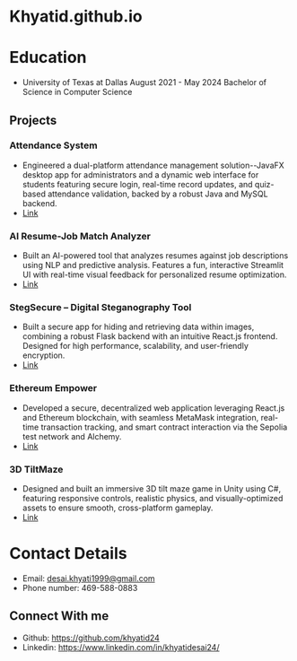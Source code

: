 # Khyatid.github.io

# Education
- University of Texas at Dallas    August 2021 - May 2024
  Bachelor of Science in Computer Science

## Projects
### Attendance System
- Engineered a dual-platform attendance management solution--JavaFX desktop app for administrators and a dynamic web interface for students featuring secure login, real-time record updates, and quiz-based attendance validation, backed by a robust Java and MySQL backend.
- [Link](https://github.com/LucaDonadello/AttendanceSystemUTD.git)

### AI Resume-Job Match Analyzer
- Built an AI-powered tool that analyzes resumes against job descriptions using NLP and predictive analysis. Features a fun, interactive Streamlit UI with real-time visual feedback for personalized resume optimization.
- [Link](https://github.com/khyatid24/-AI-Resume-Job-Match-Analyzer.git)

### StegSecure – Digital Steganography Tool 
- Built a secure app for hiding and retrieving data within images, combining a robust Flask backend with an intuitive React.js frontend. Designed for high performance, scalability, and user-friendly encryption.
- [Link](https://github.com/Anubhav12pal/SeniorProjectSteganography.git)

### Ethereum Empower
- Developed a secure, decentralized web application leveraging React.js and Ethereum blockchain, with seamless MetaMask integration, real-time transaction tracking, and smart contract interaction via the Sepolia test network and Alchemy.
- [Link](https://github.com/HamdaanETH/Ethereum_Empower/tree/master)

### 3D TiltMaze
- Designed and built an immersive 3D tilt maze game in Unity using C#, featuring responsive controls, realistic physics, and visually-optimized assets to ensure smooth, cross-platform gameplay.
- [Link](https://github.com/Saumiln/TiltMaze3D.git)

# Contact Details
- Email: desai.khyati1999@gmail.com
- Phone number: 469-588-0883

## Connect With me 
- Github: https://github.com/khyatid24
- Linkedin: https://www.linkedin.com/in/khyatidesai24/
